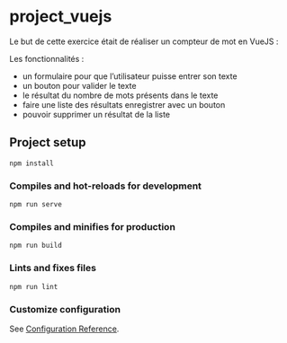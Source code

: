 # project_vuejs

Le but de cette exercice était de réaliser un compteur de mot en VueJS :

Les fonctionnalités :
- un formulaire pour que l’utilisateur puisse entrer son texte
- un bouton pour valider le texte
- le résultat du nombre de mots présents dans le texte
- faire une liste des résultats enregistrer avec un bouton
- pouvoir supprimer un résultat de la liste

## Project setup
```
npm install
```

### Compiles and hot-reloads for development
```
npm run serve
```

### Compiles and minifies for production
```
npm run build
```

### Lints and fixes files
```
npm run lint
```

### Customize configuration
See [Configuration Reference](https://cli.vuejs.org/config/).
